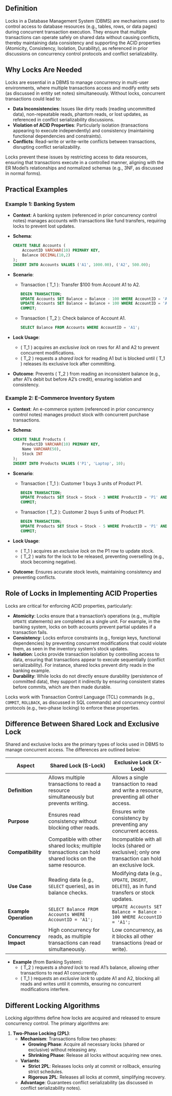 ## Definition

Locks in a Database Management System (DBMS) are mechanisms used to control access to database resources (e.g., tables, rows, or data pages) during concurrent transaction execution. They ensure that multiple transactions can operate safely on shared data without causing conflicts, thereby maintaining data consistency and supporting the ACID properties (Atomicity, Consistency, Isolation, Durability), as referenced in prior discussions on concurrency control protocols and conflict serializability.

## Why Locks Are Needed

Locks are essential in a DBMS to manage concurrency in multi-user environments, where multiple transactions access and modify entity sets (as discussed in entity set notes) simultaneously. Without locks, concurrent transactions could lead to:

- **Data Inconsistencies**: Issues like dirty reads (reading uncommitted data), non-repeatable reads, phantom reads, or lost updates, as referenced in conflict serializability discussions.
- **Violation of ACID Properties**: Particularly isolation (transactions appearing to execute independently) and consistency (maintaining functional dependencies and constraints).
- **Conflicts**: Read-write or write-write conflicts between transactions, disrupting conflict serializability.

Locks prevent these issues by restricting access to data resources, ensuring that transactions execute in a controlled manner, aligning with the ER Model’s relationships and normalized schemas (e.g., 3NF, as discussed in normal forms).

## Practical Examples

### Example 1: Banking System

- **Context**: A banking system (referenced in prior concurrency control notes) manages accounts with transactions like fund transfers, requiring locks to prevent lost updates.
- **Schema**:
    
    ```sql
    CREATE TABLE Accounts (
        AccountID VARCHAR(10) PRIMARY KEY,
        Balance DECIMAL(10,2)
    );
    INSERT INTO Accounts VALUES ('A1', 1000.00), ('A2', 500.00);
    ```
    
- **Scenario**:
    - Transaction ( T_1 ): Transfer $100 from Account A1 to A2.
        
        ```sql
        BEGIN TRANSACTION;
        UPDATE Accounts SET Balance = Balance - 100 WHERE AccountID = 'A1';
        UPDATE Accounts SET Balance = Balance + 100 WHERE AccountID = 'A2';
        COMMIT;
        ```
        
    - Transaction ( T_2 ): Check balance of Account A1.
        
        ```sql
        SELECT Balance FROM Accounts WHERE AccountID = 'A1';
        ```
        
- **Lock Usage**:
    - ( T_1 ) acquires an _exclusive lock_ on rows for A1 and A2 to prevent concurrent modifications.
    - ( T_2 ) requests a _shared lock_ for reading A1 but is blocked until ( T_1 ) releases its exclusive lock after committing.
- **Outcome**: Prevents ( T_2 ) from reading an inconsistent balance (e.g., after A1’s debit but before A2’s credit), ensuring isolation and consistency.

### Example 2: E-Commerce Inventory System

- **Context**: An e-commerce system (referenced in prior concurrency control notes) manages product stock with concurrent purchase transactions.
- **Schema**:
    
    ```sql
    CREATE TABLE Products (
        ProductID VARCHAR(10) PRIMARY KEY,
        Name VARCHAR(50),
        Stock INT
    );
    INSERT INTO Products VALUES ('P1', 'Laptop', 10);
    ```
    
- **Scenario**:
    - Transaction ( T_1 ): Customer 1 buys 3 units of Product P1.
        
        ```sql
        BEGIN TRANSACTION;
        UPDATE Products SET Stock = Stock - 3 WHERE ProductID = 'P1' AND Stock >= 3;
        COMMIT;
        ```
        
    - Transaction ( T_2 ): Customer 2 buys 5 units of Product P1.
        
        ```sql
        BEGIN TRANSACTION;
        UPDATE Products SET Stock = Stock - 5 WHERE ProductID = 'P1' AND Stock >= 5;
        COMMIT;
        ```
        
- **Lock Usage**:
    - ( T_1 ) acquires an _exclusive lock_ on the P1 row to update stock.
    - ( T_2 ) waits for the lock to be released, preventing overselling (e.g., stock becoming negative).
- **Outcome**: Ensures accurate stock levels, maintaining consistency and preventing conflicts.

## Role of Locks in Implementing ACID Properties

Locks are critical for enforcing ACID properties, particularly:

- **Atomicity**: Locks ensure that a transaction’s operations (e.g., multiple `UPDATE` statements) are completed as a single unit. For example, in the banking system, locks on both accounts prevent partial updates if a transaction fails.
- **Consistency**: Locks enforce constraints (e.g., foreign keys, functional dependencies) by preventing concurrent modifications that could violate them, as seen in the inventory system’s stock updates.
- **Isolation**: Locks provide transaction isolation by controlling access to data, ensuring that transactions appear to execute sequentially (conflict serializability). For instance, shared locks prevent dirty reads in the banking example.
- **Durability**: While locks do not directly ensure durability (persistence of committed data), they support it indirectly by ensuring consistent states before commits, which are then made durable.

Locks work with Transaction Control Language (TCL) commands (e.g., `COMMIT`, `ROLLBACK`, as discussed in SQL commands) and concurrency control protocols (e.g., two-phase locking) to enforce these properties.

## Difference Between Shared Lock and Exclusive Lock

Shared and exclusive locks are the primary types of locks used in DBMS to manage concurrent access. The differences are outlined below:

|**Aspect**|**Shared Lock (S-Lock)**|**Exclusive Lock (X-Lock)**|
|---|---|---|
|**Definition**|Allows multiple transactions to read a resource simultaneously but prevents writing.|Allows a single transaction to read and write a resource, preventing all other access.|
|**Purpose**|Ensures read consistency without blocking other reads.|Ensures write consistency by preventing any concurrent access.|
|**Compatibility**|Compatible with other shared locks; multiple transactions can hold shared locks on the same resource.|Incompatible with all locks (shared or exclusive); only one transaction can hold an exclusive lock.|
|**Use Case**|Reading data (e.g., `SELECT` queries), as in balance checks.|Modifying data (e.g., `UPDATE`, `INSERT`, `DELETE`), as in fund transfers or stock updates.|
|**Example Operation**|`SELECT Balance FROM Accounts WHERE AccountID = 'A1';`|`UPDATE Accounts SET Balance = Balance - 100 WHERE AccountID = 'A1';`|
|**Concurrency Impact**|High concurrency for reads, as multiple transactions can read simultaneously.|Low concurrency, as it blocks all other transactions (read or write).|

- **Example** (from Banking System):
    - ( T_2 ) requests a _shared lock_ to read A1’s balance, allowing other transactions to read A1 concurrently.
    - ( T_1 ) requests an _exclusive lock_ to update A1 and A2, blocking all reads and writes until it commits, ensuring no concurrent modifications interfere.

## Different Locking Algorithms

Locking algorithms define how locks are acquired and released to ensure concurrency control. The primary algorithms are:

1. **Two-Phase Locking (2PL)**:
    - **Mechanism**: Transactions follow two phases:
        - **Growing Phase**: Acquire all necessary locks (shared or exclusive) without releasing any.
        - **Shrinking Phase**: Release all locks without acquiring new ones.
    - **Variants**:
        - **Strict 2PL**: Releases locks only at commit or rollback, ensuring strict schedules.
        - **Rigorous 2PL**: Releases all locks at commit, simplifying recovery.
    - **Advantage**: Guarantees conflict serializability (as discussed in conflict serializability notes).